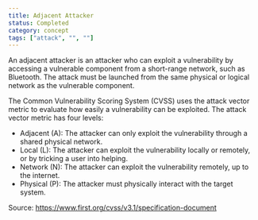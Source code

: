 ```yaml
---
title: Adjacent Attacker
status: Completed
category: concept
tags: ["attack", "", ""]
---
```


An adjacent attacker is an attacker who can exploit a vulnerability by accessing a vulnerable component from a short-range network, such as Bluetooth. The attack must be launched from the same physical or logical network as the vulnerable component.

The Common Vulnerability Scoring System (CVSS) uses the attack vector metric to evaluate how easily a vulnerability can be exploited. The attack vector metric has four levels: 
- Adjacent (A): The attacker can only exploit the vulnerability through a shared physical network. 
- Local (L): The attacker can exploit the vulnerability locally or remotely, or by tricking a user into helping. 
- Network (N): The attacker can exploit the vulnerability remotely, up to the internet. 
- Physical (P): The attacker must physically interact with the target system. 

Source: https://www.first.org/cvss/v3.1/specification-document